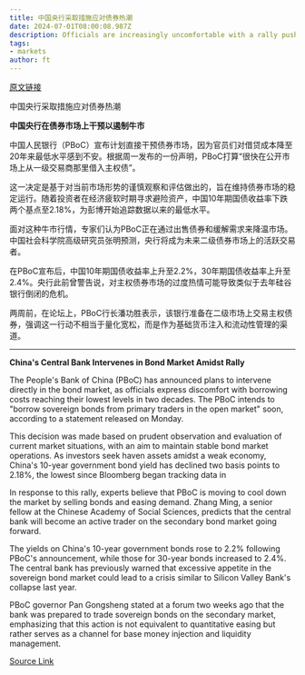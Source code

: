 ```yaml
---
title: 中国央行采取措施应对债券热潮
date: 2024-07-01T08:00:08.987Z
description: Officials are increasingly uncomfortable with a rally pushing borrowing costs to lowest level in decades
tags: 
- markets
author: ft
---
```


[原文链接](https://ft.com/content/e3e1ee2d-dc86-4ac1-a302-b94cb180a267)

中国央行采取措施应对债券热潮

**中国央行在债券市场上干预以遏制牛市**

中国人民银行（PBoC）宣布计划直接干预债券市场，因为官员们对借贷成本降至20年来最低水平感到不安。根据周一发布的一份声明，PBoC打算“很快在公开市场上从一级交易商那里借入主权债”。

这一决定是基于对当前市场形势的谨慎观察和评估做出的，旨在维持债券市场的稳定运行。随着投资者在经济疲软时期寻求避险资产，中国10年期国债收益率下跌两个基点至2.18%，为彭博开始追踪数据以来的最低水平。

面对这种牛市行情，专家们认为PBoC正在通过出售债券和缓解需求来降温市场。中国社会科学院高级研究员张明预测，央行将成为未来二级债券市场上的活跃交易者。

在PBoC宣布后，中国10年期国债收益率上升至2.2%，30年期国债收益率上升至2.4%。央行此前曾警告说，对主权债券市场的过度热情可能导致类似于去年硅谷银行倒闭的危机。

两周前，在论坛上，PBoC行长潘功胜表示，该银行准备在二级市场上交易主权债券，强调这一行动不相当于量化宽松，而是作为基础货币注入和流动性管理的渠道。

---

 **China's Central Bank Intervenes in Bond Market Amidst Rally**

The People's Bank of China (PBoC) has announced plans to intervene directly in the bond market, as officials express discomfort with borrowing costs reaching their lowest levels in two decades. The PBoC intends to "borrow sovereign bonds from primary traders in the open market" soon, according to a statement released on Monday.

This decision was made based on prudent observation and evaluation of current market situations, with an aim to maintain stable bond market operations. As investors seek haven assets amidst a weak economy, China's 10-year government bond yield has declined two basis points to 2.18%, the lowest since Bloomberg began tracking data in 

In response to this rally, experts believe that PBoC is moving to cool down the market by selling bonds and easing demand. Zhang Ming, a senior fellow at the Chinese Academy of Social Sciences, predicts that the central bank will become an active trader on the secondary bond market going forward.

The yields on China's 10-year government bonds rose to 2.2% following PBoC's announcement, while those for 30-year bonds increased to 2.4%. The central bank has previously warned that excessive appetite in the sovereign bond market could lead to a crisis similar to Silicon Valley Bank's collapse last year.

PBoC governor Pan Gongsheng stated at a forum two weeks ago that the bank was prepared to trade sovereign bonds on the secondary market, emphasizing that this action is not equivalent to quantitative easing but rather serves as a channel for base money injection and liquidity management.

[Source Link](https://ft.com/content/e3e1ee2d-dc86-4ac1-a302-b94cb180a267)

